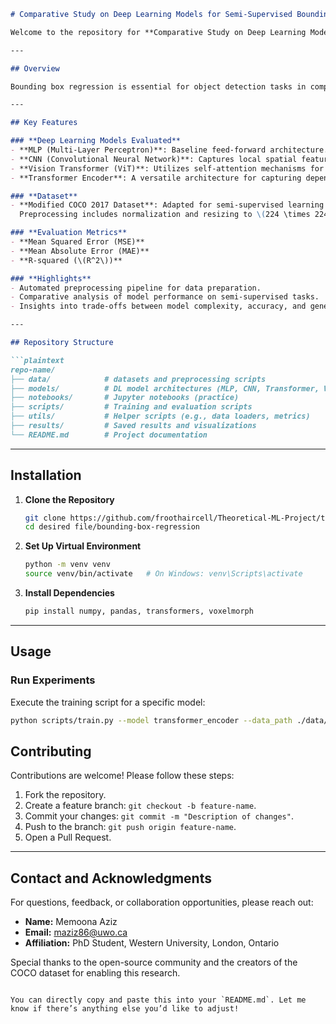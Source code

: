 ```markdown
# Comparative Study on Deep Learning Models for Semi-Supervised Bounding Box Regression

Welcome to the repository for **Comparative Study on Deep Learning Models for Semi-Supervised Bounding Box Regression**. This repository contains the code, datasets, and analysis for evaluating the performance of different deep learning architectures in semi-supervised bounding box regression tasks.

---

## Overview

Bounding box regression is essential for object detection tasks in computer vision, enabling precise localization of objects. While supervised methods require extensive labeled datasets, this study explores the semi-supervised approach, leveraging both labeled and unlabeled data. Our work compares the performance of four prominent deep learning architectures under these conditions.

---

## Key Features

### **Deep Learning Models Evaluated**
- **MLP (Multi-Layer Perceptron)**: Baseline feed-forward architecture.
- **CNN (Convolutional Neural Network)**: Captures local spatial features effectively.
- **Vision Transformer (ViT)**: Utilizes self-attention mechanisms for global context.
- **Transformer Encoder**: A versatile architecture for capturing dependencies.

### **Dataset**
- **Modified COCO 2017 Dataset**: Adapted for semi-supervised learning by introducing unlabeled data.  
  Preprocessing includes normalization and resizing to \(224 \times 224\).

### **Evaluation Metrics**
- **Mean Squared Error (MSE)**
- **Mean Absolute Error (MAE)**
- **R-squared (\(R^2\))**

### **Highlights**
- Automated preprocessing pipeline for data preparation.
- Comparative analysis of model performance on semi-supervised tasks.
- Insights into trade-offs between model complexity, accuracy, and generalization.

---

## Repository Structure

```plaintext
repo-name/
├── data/            # datasets and preprocessing scripts
├── models/          # DL model architectures (MLP, CNN, Transformer, ViT)
├── notebooks/       # Jupyter notebooks (practice)
├── scripts/         # Training and evaluation scripts
├── utils/           # Helper scripts (e.g., data loaders, metrics)
├── results/         # Saved results and visualizations
└── README.md        # Project documentation
```

---

## Installation

1. **Clone the Repository**
   ```bash
   git clone https://github.com/froothaircell/Theoretical-ML-Project/tree/main.git
   cd desired file/bounding-box-regression
   ```

2. **Set Up Virtual Environment**
   ```bash
   python -m venv venv
   source venv/bin/activate   # On Windows: venv\Scripts\activate
   ```

3. **Install Dependencies**
   ```bash
   pip install numpy, pandas, transformers, voxelmorph
   ```

---

## Usage

### **Run Experiments**
Execute the training script for a specific model:
```bash
python scripts/train.py --model transformer_encoder --data_path ./data/coco2017
```

## Contributing

Contributions are welcome! Please follow these steps:
1. Fork the repository.
2. Create a feature branch: `git checkout -b feature-name`.
3. Commit your changes: `git commit -m "Description of changes"`.
4. Push to the branch: `git push origin feature-name`.
5. Open a Pull Request.

---

## Contact and Acknowledgments

For questions, feedback, or collaboration opportunities, please reach out:

- **Name:** Memoona Aziz  
- **Email:** maziz86@uwo.ca  
- **Affiliation:** PhD Student, Western University, London, Ontario  

Special thanks to the open-source community and the creators of the COCO dataset for enabling this research.
```

You can directly copy and paste this into your `README.md`. Let me know if there’s anything else you’d like to adjust!
